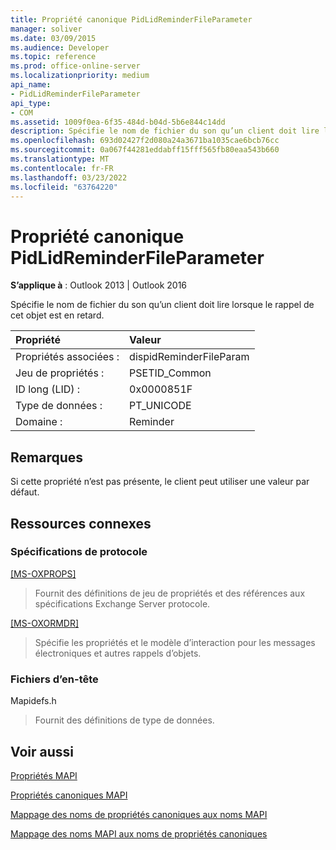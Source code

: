 ```yaml
---
title: Propriété canonique PidLidReminderFileParameter
manager: soliver
ms.date: 03/09/2015
ms.audience: Developer
ms.topic: reference
ms.prod: office-online-server
ms.localizationpriority: medium
api_name:
- PidLidReminderFileParameter
api_type:
- COM
ms.assetid: 1009f0ea-6f35-484d-b04d-5b6e844c14dd
description: Spécifie le nom de fichier du son qu’un client doit lire lorsque le rappel de cet objet est en retard.
ms.openlocfilehash: 693d02427f2d080a24a3671ba1035cae6bcb76cc
ms.sourcegitcommit: 0a067f44281eddabff15fff565fb80eaa543b660
ms.translationtype: MT
ms.contentlocale: fr-FR
ms.lasthandoff: 03/23/2022
ms.locfileid: "63764220"
---
```

# <a name="pidlidreminderfileparameter-canonical-property"></a>Propriété canonique PidLidReminderFileParameter

  
  
**S’applique à** : Outlook 2013 | Outlook 2016 
  
Spécifie le nom de fichier du son qu’un client doit lire lorsque le rappel de cet objet est en retard.
  
|Propriété |Valeur |
|:-----|:-----|
|Propriétés associées :  <br/> |dispidReminderFileParam  <br/> |
|Jeu de propriétés :  <br/> |PSETID_Common  <br/> |
|ID long (LID) :  <br/> |0x0000851F  <br/> |
|Type de données :  <br/> |PT_UNICODE  <br/> |
|Domaine :  <br/> |Reminder  <br/> |
   
## <a name="remarks"></a>Remarques

Si cette propriété n’est pas présente, le client peut utiliser une valeur par défaut.
  
## <a name="related-resources"></a>Ressources connexes

### <a name="protocol-specifications"></a>Spécifications de protocole

[[MS-OXPROPS]](https://msdn.microsoft.com/library/f6ab1613-aefe-447d-a49c-18217230b148%28Office.15%29.aspx)
  
> Fournit des définitions de jeu de propriétés et des références aux spécifications Exchange Server protocole.
    
[[MS-OXORMDR]](https://msdn.microsoft.com/library/5454ebcc-e5d1-4da8-a598-d393b101caab%28Office.15%29.aspx)
  
> Spécifie les propriétés et le modèle d’interaction pour les messages électroniques et autres rappels d’objets.
    
### <a name="header-files"></a>Fichiers d’en-tête

Mapidefs.h
  
> Fournit des définitions de type de données.
    
## <a name="see-also"></a>Voir aussi



[Propriétés MAPI](mapi-properties.md)
  
[Propriétés canoniques MAPI](mapi-canonical-properties.md)
  
[Mappage des noms de propriétés canoniques aux noms MAPI](mapping-canonical-property-names-to-mapi-names.md)
  
[Mappage des noms MAPI aux noms de propriétés canoniques](mapping-mapi-names-to-canonical-property-names.md)


